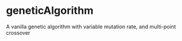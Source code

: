 # geneticAlgorithm
A vanilla genetic algorithm with variable mutation rate, and multi-point crossover

